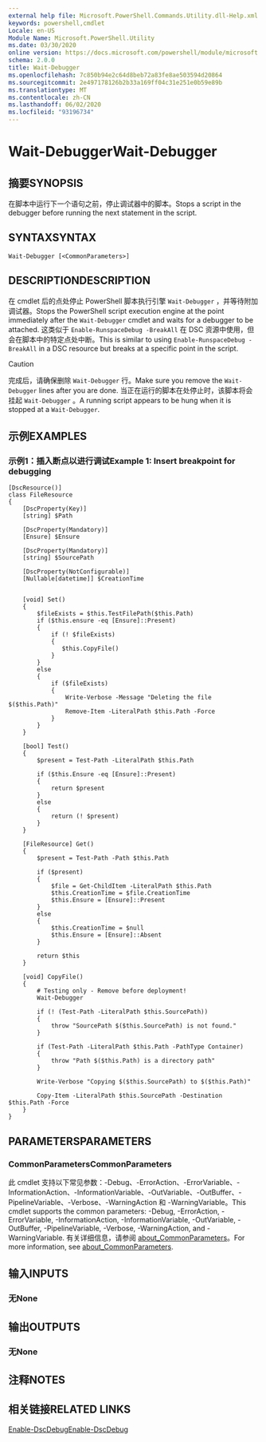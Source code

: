 ```yaml
---
external help file: Microsoft.PowerShell.Commands.Utility.dll-Help.xml
keywords: powershell,cmdlet
Locale: en-US
Module Name: Microsoft.PowerShell.Utility
ms.date: 03/30/2020
online version: https://docs.microsoft.com/powershell/module/microsoft.powershell.utility/wait-debugger?view=powershell-6&WT.mc_id=ps-gethelp
schema: 2.0.0
title: Wait-Debugger
ms.openlocfilehash: 7c850b94e2c64d8beb72a83fe8ae503594d20864
ms.sourcegitcommit: 2e497178126b2b33a169ff04c31e251e0b59e89b
ms.translationtype: MT
ms.contentlocale: zh-CN
ms.lasthandoff: 06/02/2020
ms.locfileid: "93196734"
---
```

# <span data-ttu-id="485b9-103">Wait-Debugger</span><span class="sxs-lookup"><span data-stu-id="485b9-103">Wait-Debugger</span></span>

## <span data-ttu-id="485b9-104">摘要</span><span class="sxs-lookup"><span data-stu-id="485b9-104">SYNOPSIS</span></span>
<span data-ttu-id="485b9-105">在脚本中运行下一个语句之前，停止调试器中的脚本。</span><span class="sxs-lookup"><span data-stu-id="485b9-105">Stops a script in the debugger before running the next statement in the script.</span></span>

## <span data-ttu-id="485b9-106">SYNTAX</span><span class="sxs-lookup"><span data-stu-id="485b9-106">SYNTAX</span></span>

```
Wait-Debugger [<CommonParameters>]
```

## <span data-ttu-id="485b9-107">DESCRIPTION</span><span class="sxs-lookup"><span data-stu-id="485b9-107">DESCRIPTION</span></span>

<span data-ttu-id="485b9-108">在 cmdlet 后的点处停止 PowerShell 脚本执行引擎 `Wait-Debugger` ，并等待附加调试器。</span><span class="sxs-lookup"><span data-stu-id="485b9-108">Stops the PowerShell script execution engine at the point immediately after the `Wait-Debugger` cmdlet and waits for a debugger to be attached.</span></span> <span data-ttu-id="485b9-109">这类似于 `Enable-RunspaceDebug -BreakAll` 在 DSC 资源中使用，但会在脚本中的特定点处中断。</span><span class="sxs-lookup"><span data-stu-id="485b9-109">This is similar to using `Enable-RunspaceDebug -BreakAll` in a DSC resource but breaks at a specific point in the script.</span></span>

> [!CAUTION]
> <span data-ttu-id="485b9-110">完成后，请确保删除 `Wait-Debugger` 行。</span><span class="sxs-lookup"><span data-stu-id="485b9-110">Make sure you remove the `Wait-Debugger` lines after you are done.</span></span> <span data-ttu-id="485b9-111">当正在运行的脚本在处停止时，该脚本将会挂起 `Wait-Debugger` 。</span><span class="sxs-lookup"><span data-stu-id="485b9-111">A running script appears to be hung when it is stopped at a `Wait-Debugger`.</span></span>

## <span data-ttu-id="485b9-112">示例</span><span class="sxs-lookup"><span data-stu-id="485b9-112">EXAMPLES</span></span>

### <span data-ttu-id="485b9-113">示例1：插入断点以进行调试</span><span class="sxs-lookup"><span data-stu-id="485b9-113">Example 1: Insert breakpoint for debugging</span></span>

```
[DscResource()]
class FileResource
{
    [DscProperty(Key)]
    [string] $Path

    [DscProperty(Mandatory)]
    [Ensure] $Ensure

    [DscProperty(Mandatory)]
    [string] $SourcePath

    [DscProperty(NotConfigurable)]
    [Nullable[datetime]] $CreationTime


    [void] Set()
    {
        $fileExists = $this.TestFilePath($this.Path)
        if ($this.ensure -eq [Ensure]::Present)
        {
            if (! $fileExists)
            {
               $this.CopyFile()
            }
        }
        else
        {
            if ($fileExists)
            {
                Write-Verbose -Message "Deleting the file $($this.Path)"
                Remove-Item -LiteralPath $this.Path -Force
            }
        }
    }

    [bool] Test()
    {
        $present = Test-Path -LiteralPath $this.Path

        if ($this.Ensure -eq [Ensure]::Present)
        {
            return $present
        }
        else
        {
            return (! $present)
        }
    }

    [FileResource] Get()
    {
        $present = Test-Path -Path $this.Path

        if ($present)
        {
            $file = Get-ChildItem -LiteralPath $this.Path
            $this.CreationTime = $file.CreationTime
            $this.Ensure = [Ensure]::Present
        }
        else
        {
            $this.CreationTime = $null
            $this.Ensure = [Ensure]::Absent
        }

        return $this
    }

    [void] CopyFile()
    {
        # Testing only - Remove before deployment!
        Wait-Debugger

        if (! (Test-Path -LiteralPath $this.SourcePath))
        {
            throw "SourcePath $($this.SourcePath) is not found."
        }

        if (Test-Path -LiteralPath $this.Path -PathType Container)
        {
            throw "Path $($this.Path) is a directory path"
        }

        Write-Verbose "Copying $($this.SourcePath) to $($this.Path)"

        Copy-Item -LiteralPath $this.SourcePath -Destination $this.Path -Force
    }
}
```

## <span data-ttu-id="485b9-114">PARAMETERS</span><span class="sxs-lookup"><span data-stu-id="485b9-114">PARAMETERS</span></span>

### <span data-ttu-id="485b9-115">CommonParameters</span><span class="sxs-lookup"><span data-stu-id="485b9-115">CommonParameters</span></span>

<span data-ttu-id="485b9-116">此 cmdlet 支持以下常见参数：-Debug、-ErrorAction、-ErrorVariable、-InformationAction、-InformationVariable、-OutVariable、-OutBuffer、-PipelineVariable、-Verbose、-WarningAction 和 -WarningVariable。</span><span class="sxs-lookup"><span data-stu-id="485b9-116">This cmdlet supports the common parameters: -Debug, -ErrorAction, -ErrorVariable, -InformationAction, -InformationVariable, -OutVariable, -OutBuffer, -PipelineVariable, -Verbose, -WarningAction, and -WarningVariable.</span></span> <span data-ttu-id="485b9-117">有关详细信息，请参阅 [about_CommonParameters](../Microsoft.PowerShell.Core/About/about_CommonParameters.md)。</span><span class="sxs-lookup"><span data-stu-id="485b9-117">For more information, see [about_CommonParameters](../Microsoft.PowerShell.Core/About/about_CommonParameters.md).</span></span>

## <span data-ttu-id="485b9-118">输入</span><span class="sxs-lookup"><span data-stu-id="485b9-118">INPUTS</span></span>

### <span data-ttu-id="485b9-119">无</span><span class="sxs-lookup"><span data-stu-id="485b9-119">None</span></span>

## <span data-ttu-id="485b9-120">输出</span><span class="sxs-lookup"><span data-stu-id="485b9-120">OUTPUTS</span></span>

### <span data-ttu-id="485b9-121">无</span><span class="sxs-lookup"><span data-stu-id="485b9-121">None</span></span>

## <span data-ttu-id="485b9-122">注释</span><span class="sxs-lookup"><span data-stu-id="485b9-122">NOTES</span></span>

## <span data-ttu-id="485b9-123">相关链接</span><span class="sxs-lookup"><span data-stu-id="485b9-123">RELATED LINKS</span></span>

[<span data-ttu-id="485b9-124">Enable-DscDebug</span><span class="sxs-lookup"><span data-stu-id="485b9-124">Enable-DscDebug</span></span>](/powershell/module/PSDesiredStateConfiguration/Enable-DscDebug)
